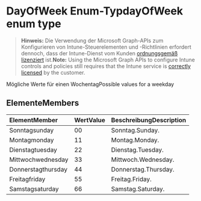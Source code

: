 # <a name="dayofweek-enum-type"></a><span data-ttu-id="6c1fb-101">DayOfWeek Enum-Typ</span><span class="sxs-lookup"><span data-stu-id="6c1fb-101">dayOfWeek enum type</span></span>

> <span data-ttu-id="6c1fb-102">**Hinweis:** Die Verwendung der Microsoft Graph-APIs zum Konfigurieren von Intune-Steuerelementen und -Richtlinien erfordert dennoch, dass der Intune-Dienst vom Kunden [ordnungsgemäß lizenziert](https://go.microsoft.com/fwlink/?linkid=839381) ist.</span><span class="sxs-lookup"><span data-stu-id="6c1fb-102">**Note:** Using the Microsoft Graph APIs to configure Intune controls and policies still requires that the Intune service is [correctly licensed](https://go.microsoft.com/fwlink/?linkid=839381) by the customer.</span></span>

<span data-ttu-id="6c1fb-103">Mögliche Werte für einen Wochentag</span><span class="sxs-lookup"><span data-stu-id="6c1fb-103">Possible values for a weekday</span></span>
## <a name="members"></a><span data-ttu-id="6c1fb-104">Elemente</span><span class="sxs-lookup"><span data-stu-id="6c1fb-104">Members</span></span>
|<span data-ttu-id="6c1fb-105">Element</span><span class="sxs-lookup"><span data-stu-id="6c1fb-105">Member</span></span>|<span data-ttu-id="6c1fb-106">Wert</span><span class="sxs-lookup"><span data-stu-id="6c1fb-106">Value</span></span>|<span data-ttu-id="6c1fb-107">Beschreibung</span><span class="sxs-lookup"><span data-stu-id="6c1fb-107">Description</span></span>|
|:---|:---|:---|
|<span data-ttu-id="6c1fb-108">Sonntag</span><span class="sxs-lookup"><span data-stu-id="6c1fb-108">sunday</span></span>|<span data-ttu-id="6c1fb-109">0</span><span class="sxs-lookup"><span data-stu-id="6c1fb-109">0</span></span>|<span data-ttu-id="6c1fb-110">Sonntag.</span><span class="sxs-lookup"><span data-stu-id="6c1fb-110">Sunday.</span></span>|
|<span data-ttu-id="6c1fb-111">Montag</span><span class="sxs-lookup"><span data-stu-id="6c1fb-111">monday</span></span>|<span data-ttu-id="6c1fb-112">1</span><span class="sxs-lookup"><span data-stu-id="6c1fb-112">1</span></span>|<span data-ttu-id="6c1fb-113">Montag.</span><span class="sxs-lookup"><span data-stu-id="6c1fb-113">Monday.</span></span>|
|<span data-ttu-id="6c1fb-114">Dienstag</span><span class="sxs-lookup"><span data-stu-id="6c1fb-114">tuesday</span></span>|<span data-ttu-id="6c1fb-115">2</span><span class="sxs-lookup"><span data-stu-id="6c1fb-115">2</span></span>|<span data-ttu-id="6c1fb-116">Dienstag.</span><span class="sxs-lookup"><span data-stu-id="6c1fb-116">Tuesday.</span></span>|
|<span data-ttu-id="6c1fb-117">Mittwoch</span><span class="sxs-lookup"><span data-stu-id="6c1fb-117">wednesday</span></span>|<span data-ttu-id="6c1fb-118">3</span><span class="sxs-lookup"><span data-stu-id="6c1fb-118">3</span></span>|<span data-ttu-id="6c1fb-119">Mittwoch.</span><span class="sxs-lookup"><span data-stu-id="6c1fb-119">Wednesday.</span></span>|
|<span data-ttu-id="6c1fb-120">Donnerstag</span><span class="sxs-lookup"><span data-stu-id="6c1fb-120">thursday</span></span>|<span data-ttu-id="6c1fb-121">4</span><span class="sxs-lookup"><span data-stu-id="6c1fb-121">4</span></span>|<span data-ttu-id="6c1fb-122">Donnerstag.</span><span class="sxs-lookup"><span data-stu-id="6c1fb-122">Thursday.</span></span>|
|<span data-ttu-id="6c1fb-123">Freitag</span><span class="sxs-lookup"><span data-stu-id="6c1fb-123">friday</span></span>|<span data-ttu-id="6c1fb-124">5</span><span class="sxs-lookup"><span data-stu-id="6c1fb-124">5</span></span>|<span data-ttu-id="6c1fb-125">Freitag.</span><span class="sxs-lookup"><span data-stu-id="6c1fb-125">Friday.</span></span>|
|<span data-ttu-id="6c1fb-126">Samstag</span><span class="sxs-lookup"><span data-stu-id="6c1fb-126">saturday</span></span>|<span data-ttu-id="6c1fb-127">6</span><span class="sxs-lookup"><span data-stu-id="6c1fb-127">6</span></span>|<span data-ttu-id="6c1fb-128">Samstag.</span><span class="sxs-lookup"><span data-stu-id="6c1fb-128">Saturday.</span></span>|



